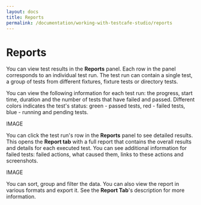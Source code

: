 ```yaml
---
layout: docs
title: Reports
permalink: /documentation/working-with-testcafe-studio/reports
---
```

# Reports

You can view test results in the **Reports** panel. Each row in the panel corresponds to an individual test run. The test run can contain a single test, a group of tests from different fixtures, fixture tests or directory tests.

You can view the following information for each test run: the progress, start time, duration and the number of tests that have failed and passed. Different colors indicates the test's status: green - passed tests, red - failed tests, blue - running and pending tests.

IMAGE

You can click the test run's row in the **Reports** panel to see detailed results. This opens the **Report tab** with a full report that contains the overall results and details for each executed test. You can see additional information for failed tests: failed actions, what caused them, links to these actions and screenshots.

IMAGE

You can sort, group and filter the data. You can also view the report in various formats and export it. See the **Report Tab**'s description for more information.
